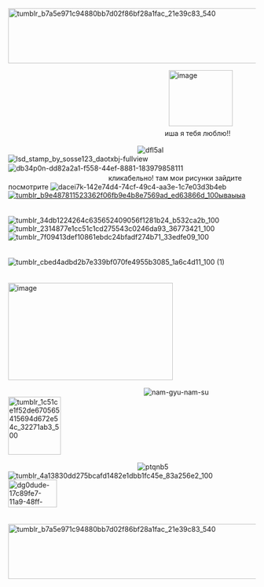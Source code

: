 
ㅤㅤ  ㅤㅤㅤㅤ  ㅤㅤㅤ  ㅤㅤ  ㅤ 
<img width="511" height="112" alt="tumblr_b7a5e971c94880bb7d02f86bf28a1fac_21e39c83_540" src="https://github.com/user-attachments/assets/cc87804e-f4ec-475f-b425-193056b68a7e" />

  ㅤ
ㅤㅤ ㅤㅤ ㅤㅤ  ㅤㅤㅤㅤ  ㅤㅤ  ㅤㅤ     ㅤㅤㅤ     ㅤ  ㅤㅤ     ㅤ <a href="https://github.com/isha-su"><g src=""><img width="130" height="114" alt="image" src="https://github.com/user-attachments/assets/0faed6d0-4fcc-42c9-a297-90723ad4377b" />
</a>      
ㅤㅤ     ㅤㅤ  ㅤㅤㅤㅤ     ㅤㅤ  ㅤㅤㅤㅤ     ㅤ     ㅤㅤㅤ     ㅤ     ㅤㅤㅤ    иша я тебя люблю!!


ㅤㅤ ㅤㅤ ㅤㅤ  ㅤㅤㅤㅤ  ㅤㅤ  ㅤㅤ     ㅤㅤ  ㅤㅤ ![dfl5al](https://github.com/user-attachments/assets/c0c94c9a-52f6-488f-9074-3763bfede2e9)![lsd_stamp_by_sosse123_daotxbj-fullview](https://github.com/user-attachments/assets/8a3a7afb-313b-4b33-8f3a-8e6c7c339ac0)![db34p0n-dd82a2a1-f558-44ef-8881-183979858111](https://github.com/user-attachments/assets/664b4cbe-9660-4d05-88ff-76c3c9c1af3a)ㅤㅤ  
ㅤㅤ ㅤㅤ ㅤㅤ  ㅤㅤㅤㅤ  ㅤㅤ  ㅤㅤ      кликабельно! там мои рисунки зайдите посмотрите ![dacei7k-142e74d4-74cf-49c4-aa3e-1c7e03d3b4eb](https://github.com/user-attachments/assets/dcbf48d5-c3ca-487c-b3bb-10cb6519104c) <a href="https://t.me/archie_arrr"><g src="">![tumblr_b9e487811523362f06fb9e4b8e7569ad_ed63866d_100ываыыа](https://github.com/user-attachments/assets/867f571f-f801-4e1b-a8c5-d40953bca633)                                                                        
</a>      

ㅤㅤ ㅤㅤ ㅤㅤ  ㅤㅤㅤㅤ  ㅤㅤ  ㅤㅤ     ㅤㅤ  ㅤㅤ ![tumblr_34db1224264c635652409056f1281b24_b532ca2b_100](https://github.com/user-attachments/assets/f281453a-9b44-4ef0-b43e-517d1a5dfb90)![tumblr_2314877e1cc51c1cd275543c0246da93_36773421_100](https://github.com/user-attachments/assets/53ffc23c-9791-49cc-b47c-42793d6d395b)![tumblr_7f09413def10861ebdc24bfadf274b71_33edfe09_100](https://github.com/user-attachments/assets/1d061e85-d38b-4288-b996-674929fb8adb)

ㅤㅤ ㅤㅤ ㅤㅤ  ㅤㅤㅤㅤ  ㅤㅤ  ㅤㅤ     ㅤㅤ  ㅤㅤ  ㅤㅤ ㅤ  ㅤㅤ ㅤ ![tumblr_cbed4adbd2b7e339bf070fe4955b3085_1a6c4d11_100 (1)](https://github.com/user-attachments/assets/cc16519e-ded8-4ff8-ab9d-e4e2f01b04a4)

ㅤㅤ ㅤㅤ ㅤㅤ  ㅤㅤㅤㅤ  ㅤㅤ  ㅤㅤ     ㅤㅤ  ㅤ<img width="335" height="198" alt="image" src="https://github.com/user-attachments/assets/b82e78de-24fa-4df5-bb4d-2100ad7e769f" />

ㅤㅤ ㅤㅤ ㅤㅤ  ㅤㅤㅤㅤ  ㅤㅤ  ㅤㅤ     ㅤㅤ  ㅤㅤ ㅤ![nam-gyu-nam-su](https://github.com/user-attachments/assets/e3c6050d-ba2f-48a7-9da1-b737fa6e9c3f)
  ㅤㅤ ㅤ<img width="107" height="118" alt="tumblr_1c51ce1f52de670565415694d672e54c_32271ab3_500" src="https://github.com/user-attachments/assets/ddd4d025-87dd-4755-898e-e680efc8e862" />


ㅤㅤ ㅤㅤ ㅤㅤ  ㅤㅤㅤㅤ  ㅤㅤ  ㅤㅤ     ㅤㅤ  ㅤㅤ ![ptqnb5](https://github.com/user-attachments/assets/c3fdaf5a-3999-4bbc-9fc0-dacb261afe2a)![tumblr_4a13830dd275bcafd1482e1dbb1fc45e_83a256e2_100](https://github.com/user-attachments/assets/80bc9255-d472-4eab-99ba-6b006536e305)<img width="99" height="56" alt="dg0dude-17c89fe7-11a9-48ff-9d05-3dcaa5e86701" src="https://github.com/user-attachments/assets/1c3dd74a-486b-4151-bd73-24a7539d609d" />



ㅤㅤ  ㅤㅤㅤㅤ  ㅤㅤㅤ  ㅤㅤ  ㅤ 
<img width="511" height="112" alt="tumblr_b7a5e971c94880bb7d02f86bf28a1fac_21e39c83_540" src="https://github.com/user-attachments/assets/cc87804e-f4ec-475f-b425-193056b68a7e" />
ㅤㅤ  ㅤㅤㅤㅤ  ㅤㅤㅤ  ㅤㅤ  ㅤ 

